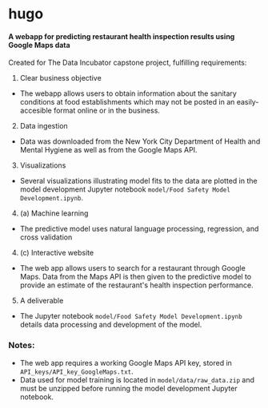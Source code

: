 # hugo
#### A webapp for predicting restaurant health inspection results using Google Maps data

Created for The Data Incubator capstone project, fulfilling requirements:
1. Clear business objective
  - The webapp allows users to obtain information about the sanitary conditions at food establishments which may not be posted in an easily-accesible format online or in the business.
2. Data ingestion
  - Data was downloaded from the New York City Department of Health and Mental Hygiene as well as from the Google Maps API.
3. Visualizations
  - Several visualizations illustrating model fits to the data are plotted in the model development Jupyter notebook `model/Food Safety Model Development.ipynb`.
4. (a) Machine learning
  - The predictive model uses natural language processing, regression, and cross validation
4. (c) Interactive website
  - The web app allows users to search for a restaurant through Google Maps. Data from the Maps API is then given to the predictive model to provide an estimate of the restaurant's health inspection performance.
5. A deliverable
  - The Jupyter notebook `model/Food Safety Model Development.ipynb` details data processing and development of the model.

### Notes:
- The web app requires a working Google Maps API key, stored in `API_keys/API_key_GoogleMaps.txt`.
- Data used for model training is located in `model/data/raw_data.zip` and must be unzipped before running the model development Jupyter notebook.
